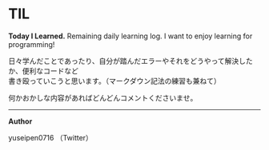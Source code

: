 # TIL
**Today I Learned.** Remaining daily learning log. I want to enjoy learning for programming!

日々学んだことであったり、自分が踏んだエラーやそれをどうやって解決したか、便利なコードなど  
書き殴っていこうと思います。（マークダウン記法の練習も兼ねて）

何かおかしな内容があればどんどんコメントくださいませ。

---
**Author**

[Twitter]: https://twitter.com/yuseiqqq
yuseipen0716 （Twitter）

